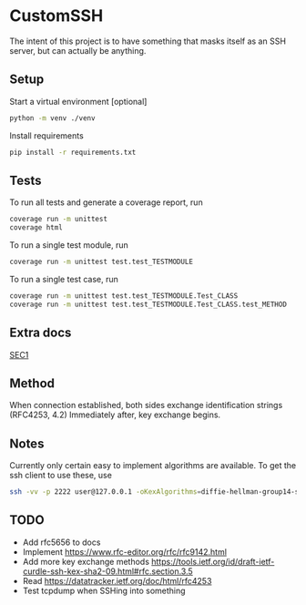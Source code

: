 # CustomSSH
The intent of this project is to have something that masks itself as an SSH server, but can actually be anything.


## Setup
Start a virtual environment [optional]
```sh
python -m venv ./venv
```

Install requirements
```sh
pip install -r requirements.txt
```


## Tests
To run all tests and generate a coverage report, run
```sh
coverage run -m unittest
coverage html
```

To run a single test module, run
```sh
coverage run -m unittest test.test_TESTMODULE
```

To run a single test case, run
```sh
coverage run -m unittest test.test_TESTMODULE.Test_CLASS
coverage run -m unittest test.test_TESTMODULE.Test_CLASS.test_METHOD
```



## Extra docs
[SEC1](https://www.secg.org/sec1-v2.pdf)


## Method
When connection established, both sides exchange identification strings (RFC4253, 4.2)
Immediately after, key exchange begins.


## Notes
Currently only certain easy to implement algorithms are available. To get the ssh client to use these, use
```sh
ssh -vv -p 2222 user@127.0.0.1 -oKexAlgorithms=diffie-hellman-group14-sha1 -oCiphers=aes128-cbc
```




## TODO
- Add rfc5656 to docs
- Implement https://www.rfc-editor.org/rfc/rfc9142.html
- Add more key exchange methods https://tools.ietf.org/id/draft-ietf-curdle-ssh-kex-sha2-09.html#rfc.section.3.5
- Read https://datatracker.ietf.org/doc/html/rfc4253
- Test tcpdump when SSHing into something
